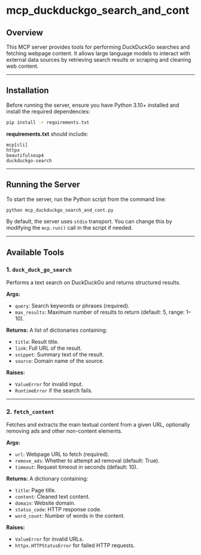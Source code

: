 # mcp_duckduckgo_search_and_cont

## Overview

This MCP server provides tools for performing DuckDuckGo searches and fetching webpage content. It allows large language models to interact with external data sources by retrieving search results or scraping and cleaning web content.

---

## Installation

Before running the server, ensure you have Python 3.10+ installed and install the required dependencies:

```bash
pip install -r requirements.txt
```

**requirements.txt** should include:

```
mcp[cli]
httpx
beautifulsoup4
duckduckgo-search
```

---

## Running the Server

To start the server, run the Python script from the command line:

```bash
python mcp_duckduckgo_search_and_cont.py
```

By default, the server uses `stdio` transport. You can change this by modifying the `mcp.run()` call in the script if needed.

---

## Available Tools

### 1. `duck_duck_go_search`

Performs a text search on DuckDuckGo and returns structured results.

**Args:**
- `query`: Search keywords or phrases (required).
- `max_results`: Maximum number of results to return (default: 5, range: 1–10).

**Returns:**
A list of dictionaries containing:
- `title`: Result title.
- `link`: Full URL of the result.
- `snippet`: Summary text of the result.
- `source`: Domain name of the source.

**Raises:**
- `ValueError` for invalid input.
- `RuntimeError` if the search fails.

---

### 2. `fetch_content`

Fetches and extracts the main textual content from a given URL, optionally removing ads and other non-content elements.

**Args:**
- `url`: Webpage URL to fetch (required).
- `remove_ads`: Whether to attempt ad removal (default: True).
- `timeout`: Request timeout in seconds (default: 10).

**Returns:**
A dictionary containing:
- `title`: Page title.
- `content`: Cleaned text content.
- `domain`: Website domain.
- `status_code`: HTTP response code.
- `word_count`: Number of words in the content.

**Raises:**
- `ValueError` for invalid URLs.
- `httpx.HTTPStatusError` for failed HTTP requests.